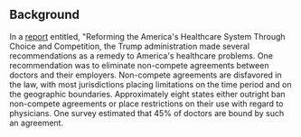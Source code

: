 ## Background

In a [report](reference/2018-11-30-reforming_us_healthcare_through_choice_competition.pdf) entitled, "Reforming the America's Healthcare System Through Choice and Competition, the Trump administration made several recommendations as a remedy to America's healthcare problems.  One recommendation was to eliminate non-compete agreements between doctors and their employers.  Non-compete agreements are disfavored in the law, with most jurisdictions placing limitations on the time period  and on the geographic boundaries.  Approximately eight states either outright ban non-compete agreements or place restrictions on their use with regard to physicians.  One survey estimated that 45% of doctors are bound by such an agreement.
